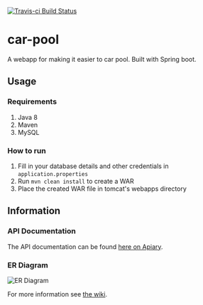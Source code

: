 [![Travis-ci Build Status](https://travis-ci.org/pbaisla/car-pool.svg?branch=master)](https://travis-ci.org/pbaisla/car-pool)

# car-pool

A webapp for making it easier to car pool. Built with Spring boot.

## Usage

### Requirements

1. Java 8
2. Maven
3. MySQL

### How to run

1. Fill in your database details and other credentials in `application.properties`
2. Run `mvn clean install` to create a WAR
3. Place the created WAR file in tomcat's webapps directory

## Information

### API Documentation

The API documentation can be found [here on Apiary](http://docs.jedicarpool.apiary.io).

### ER Diagram

![ER Diagram](https://github.com/pbaisla/car-pool/blob/master/docs/car_pool_er_diag.png?raw=true)

For more information see [the wiki](https://github.com/pbaisla/car-pool/wiki).
